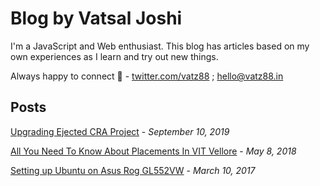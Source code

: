 <!--json
{
	"title": "Blog | Vatsal Joshi",
	"description": "Blog by Vatsal Joshi",
	"meta": [
		{ "name": "keywords", "content": "Blog,Vatsal,Joshi,vatz88" },
		{ "property": "og:url", "content": "https://blog.vatz88.in" },
		{ "property": "twitter:url", "content": "https://blog.vatz88.in" }
	],
	"script": ["/static/js/instantpage.v5.1.0.min.js"],
	"css": [],
	"enableDisqus": false
}
-->

# Blog by Vatsal Joshi

I'm a JavaScript and Web enthusiast. This blog has articles based on my own experiences as I learn and try out new things.

Always happy to connect 🙂 - [twitter.com/vatz88](https://twitter.com/vatz88) ; [hello@vatz88.in](mailto:hello@vatz88.in)

## Posts

<!-- Posts -->

[Upgrading Ejected CRA Project](/upgrading-ejected-cra-project/) - <em>September 10, 2019</em>

[All You Need To Know About Placements In VIT Vellore](/all-you-need-to-Know-about-placements-in-vit-vellore/) - <em>May 8, 2018</em>

[Setting up Ubuntu on Asus Rog GL552VW](/setting-up-ubuntu-on-asus-rog-gl552vw/) - <em>March 10, 2017</em>
